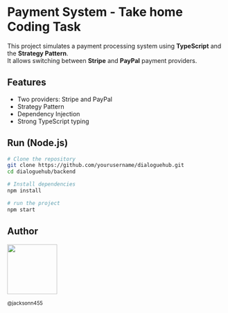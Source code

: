 # Payment System - Take home Coding Task

This project simulates a payment processing system using **TypeScript** and the **Strategy Pattern**.  
It allows switching between **Stripe** and **PayPal** payment providers.

## Features

- Two providers: Stripe and PayPal  
- Strategy Pattern  
- Dependency Injection  
- Strong TypeScript typing  

## Run (Node.js)

```bash
# Clone the repository
git clone https://github.com/yourusername/dialoguehub.git
cd dialoguehub/backend

# Install dependencies
npm install

# run the project
npm start
```

## Author

<img src="https://avatars1.githubusercontent.com/u/46221221?s=460&u=0d161e390cdad66e925f3d52cece6c3e65a23eb2&v=4" width=115>

<sub>@jacksonn455</sub>
